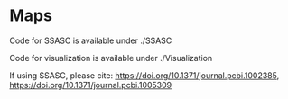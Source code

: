# Maps
Code for SSASC is available under ./SSASC

Code for visualization is available under ./Visualization

If using SSASC, please cite: https://doi.org/10.1371/journal.pcbi.1002385, https://doi.org/10.1371/journal.pcbi.1005309
